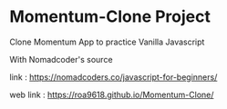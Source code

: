 # Momentum-Clone Project
Clone Momentum App to practice Vanilla Javascript

With Nomadcoder's source

link : https://nomadcoders.co/javascript-for-beginners/

web link : https://roa9618.github.io/Momentum-Clone/